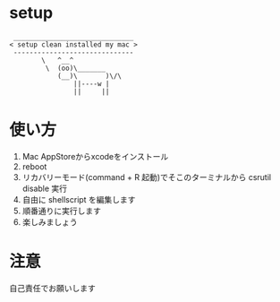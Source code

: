 # setup
```
 ______________________________ 
< setup clean installed my mac >
 ------------------------------ 
        \   ^__^
         \  (oo)\_______
            (__)\       )\/\
                ||----w |
                ||     ||
```

# 使い方
1. Mac AppStoreからxcodeをインストール
2. reboot
3. リカバリーモード(command + R 起動)でそこのターミナルから csrutil disable 実行
4. 自由に shellscript を編集します
5. 順番通りに実行します
6. 楽しみましょう
  
# 注意
自己責任でお願いします

